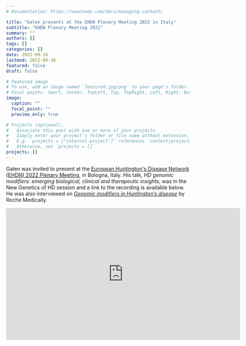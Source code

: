 ```yaml
---
# Documentation: https://wowchemy.com/docs/managing-content/

title: "Galen presents at the EHDN Plenary Meeting 2022 in Italy"
subtitle: "EHDN Plenary Meeting 2022"
summary: ""
authors: []
tags: []
categories: []
date: 2022-09-16
lastmod: 2022-09-16
featured: false
draft: false

# Featured image
# To use, add an image named `featured.jpg/png` to your page's folder.
# Focal points: Smart, Center, TopLeft, Top, TopRight, Left, Right, BottomLeft, Bottom, BottomRight.
image:
  caption: ""
  focal_point: ""
  preview_only: true

# Projects (optional).
#   Associate this post with one or more of your projects.
#   Simply enter your project's folder or file name without extension.
#   E.g. `projects = ["internal-project"]` references `content/project/deep-learning/index.md`.
#   Otherwise, set `projects = []`.
projects: []
---
```

Galen was invited to present at the [European Huntington's Disease Network (EHDN) 2022 Plenary Meeting](https://ehdn.org/ehdn2022/), in Bologna, Italy. His talk, <i>HD genomic modifiers: emerging biological, clinical and therapeutic insights</i>, was in the New Genetics of HD session and a link to the recording is available below. He was also interviewed on [*Genomic modifiers in Huntington’s disease*](https://medically.roche.com/ca/en/neuroscience/diseases/huntington-s-disease/materials/ehdn_2022_roche_wrightv1.html) by Roche Medically.

<iframe title="vimeo-player" src="https://player.vimeo.com/video/760234336?h=51f750ef69" width="640" height="360" frameborder="0" allowfullscreen></iframe>

